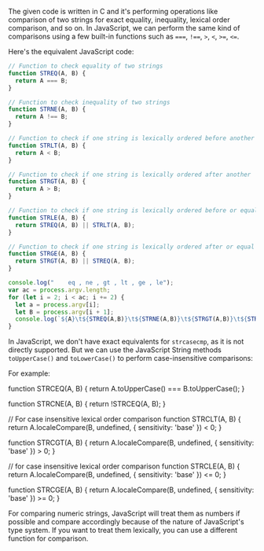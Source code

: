 The given code is written in C and it's performing operations like comparison of two strings for exact equality, inequality, lexical order comparison, and so on. In JavaScript, we can perform the same kind of comparisons using a few built-in functions such as `===`, `!==`, `>`, `<`, `>=`, `<=`.

Here's the equivalent JavaScript code:
```javascript
// Function to check equality of two strings
function STREQ(A, B) {
  return A === B;
}

// Function to check inequality of two strings
function STRNE(A, B) {
  return A !== B;
}

// Function to check if one string is lexically ordered before another
function STRLT(A, B) {
  return A < B;
}

// Function to check if one string is lexically ordered after another
function STRGT(A, B) {
  return A > B;
}

// Function to check if one string is lexically ordered before or equal to another
function STRLE(A, B) {
  return STREQ(A, B) || STRLT(A, B);
}

// Function to check if one string is lexically ordered after or equal to another
function STRGE(A, B) {
  return STRGT(A, B) || STREQ(A, B);
}

console.log("    eq , ne , gt , lt , ge , le");
var ac = process.argv.length;
for (let i = 2; i < ac; i += 2) {
  let a = process.argv[i];
  let B = process.argv[i + 1];
  console.log(`${A}\t${STREQ(A,B)}\t${STRNE(A,B)}\t${STRGT(A,B)}\t${STRLT(A,B)}\t${STRGE(A,B)}\t${STRLE(A,B)} ${B}`);
}
```

In JavaScript, we don't have exact equivalents for `strcasecmp`, as it is not directly supported. But we can use the JavaScript String methods `toUpperCase()` and `toLowerCase()` to perform case-insensitive comparisons:

For example:


function STRCEQ(A, B) {
  return A.toUpperCase() === B.toUpperCase();
}

function STRCNE(A, B) {
  return !STRCEQ(A, B);
}

// For case insensitive lexical order comparison
function STRCLT(A, B) {
  return A.localeCompare(B, undefined, { sensitivity: 'base' }) < 0;
}

function STRCGT(A, B) {
  return A.localeCompare(B, undefined, { sensitivity: 'base' }) > 0;
}

// for case insensitive lexical order comparison
function STRCLE(A, B) {
  return A.localeCompare(B, undefined, { sensitivity: 'base' }) <= 0;
}

function STRCGE(A, B) {
  return A.localeCompare(B, undefined, { sensitivity: 'base' }) >= 0;
}

For comparing numeric strings, JavaScript will treat them as numbers if possible and compare accordingly because of the nature of JavaScript's type system. If you want to treat them lexically, you can use a different function for comparison.

